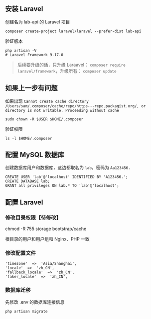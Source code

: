 ## 安装 Laravel

创建名为 lab-api 的 Laravel 项目

```
composer create-project laravel/laravel --prefer-dist lab-api
```

验证版本

```
php artisan -V
# Laravel Framework 9.17.0
```

>  后续要升级的话，只升级 Laraavel：  `composer require laravel/framework`，升级所有： `composer update`

## 如果上一步有问题

如果出现 `Cannot create cache directory /Users/sam/.composer/cache/repo/https---repo.packagist.org/, or directory is not writable. Proceeding without cache`

```
sudo chown -R $USER $HOME/.composer
```

验证权限

```
ls -l $HOME/.composer
```

## 配置 MySQL 数据库

创建数据库用户和数据库，这边都取名为 `lab`，密码为 `Aa123456.`

```
CREATE USER 'lab'@'localhost' IDENTIFIED BY 'A123456.';
CREATE DATABASE lab;
GRANT all privileges ON lab.* TO 'lab'@'localhost';
```

## 配置 Laravel

### 修改目录权限【待修改】

chmod  -R  755  storage bootstrap/cache

根目录的用户和用户组和 Nginx、PHP  一致

### 修改配置文件

```
'timezone'  =>  'Asia/Shanghai',
'locale'  =>  'zh_CN',
'fallback_locale'  =>  'zh_CN',
'faker_locale'  =>  'zh_CN',
```

### 数据库迁移

先修改 .env 的数据库连接信息

```
php artisan migrate
```

